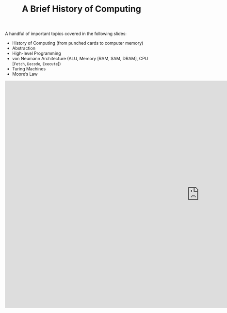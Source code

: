 ﻿---
# Posts need to have the `post` layout
layout: post

# The title of your post
title: A Brief History of Computing

# (Optional) Write a short (~150 characters) description of each blog post.
# This description is used to preview the page on search engines, social media, etc.
description: >
   The importance of computing in *computer* science  

# (Optional) Link to an image that represents your blog post.
# The aspect ratio should be ~16:9.
image: /assets/img/default.jpg

# You can hide the description and/or image from the output
# (only visible to search engines) by setting:
# hide_description: true
# hide_image: true

# (Optional) Each post can have zero or more categories, and zero or more tags.
# The difference is that categories will be part of the URL, while tags will not.
# E.g. the URL of this post is <site.baseurl>/hydejack/2017/11/23/example-content/
categories: [CS 101]
tags: []
# If you want a category or tag to have its own page,
# check out `_featured_categories` and `_featured_tags` respectively.
---

A handful of important topics covered in the following slides: 
- History of Computing (from punched cards to computer memory)
- Abstraction
- High-level Programming
- von Neumann Architecture (ALU, Memory [RAM, SAM, DRAM], CPU [`Fetch`, `Decode`, `Execute`])
- Turing Machines
- Moore’s Law

<iframe src="https://docs.google.com/presentation/d/e/2PACX-1vR4vefC5ysQkfxqiI15wGdgnDlRr2TztofhFUn64nuT32q-xYYe2caL7NwC_5yDDJy7SRFdpN9NgWz8/embed?start=false&loop=false&delayms=3000" frameborder="0" width="1280" height="749" allowfullscreen="true" mozallowfullscreen="true" webkitallowfullscreen="true"></iframe>